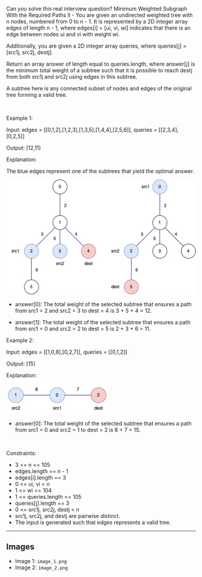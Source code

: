 Can you solve this real interview question? Minimum Weighted Subgraph With the Required Paths II - You are given an undirected weighted tree with n nodes, numbered from 0 to n - 1. It is represented by a 2D integer array edges of length n - 1, where edges[i] = [ui, vi, wi] indicates that there is an edge between nodes ui and vi with weight wi.

Additionally, you are given a 2D integer array queries, where queries[j] = [src1j, src2j, destj].

Return an array answer of length equal to queries.length, where answer[j] is the minimum total weight of a subtree such that it is possible to reach destj from both src1j and src2j using edges in this subtree.

A subtree here is any connected subset of nodes and edges of the original tree forming a valid tree.

 

Example 1:

Input: edges = [[0,1,2],[1,2,3],[1,3,5],[1,4,4],[2,5,6]], queries = [[2,3,4],[0,2,5]]

Output: [12,11]

Explanation:

The blue edges represent one of the subtrees that yield the optimal answer.

![Example 1](./image_1.png)

 * answer[0]: The total weight of the selected subtree that ensures a path from src1 = 2 and src2 = 3 to dest = 4 is 3 + 5 + 4 = 12.

 * answer[1]: The total weight of the selected subtree that ensures a path from src1 = 0 and src2 = 2 to dest = 5 is 2 + 3 + 6 = 11.

Example 2:

Input: edges = [[1,0,8],[0,2,7]], queries = [[0,1,2]]

Output: [15]

Explanation:

![Example 2](./image_2.png)

 * answer[0]: The total weight of the selected subtree that ensures a path from src1 = 0 and src2 = 1 to dest = 2 is 8 + 7 = 15.

 

Constraints:

 * 3 <= n <= 105
 * edges.length == n - 1
 * edges[i].length == 3
 * 0 <= ui, vi < n
 * 1 <= wi <= 104
 * 1 <= queries.length <= 105
 * queries[j].length == 3
 * 0 <= src1j, src2j, destj < n
 * src1j, src2j, and destj are pairwise distinct.
 * The input is generated such that edges represents a valid tree.

---

## Images

- Image 1: `image_1.png`
- Image 2: `image_2.png`
